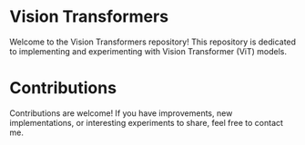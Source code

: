 # Vision Transformers
Welcome to the Vision Transformers repository! This repository is dedicated to implementing and experimenting with Vision Transformer (ViT) models. 

# Contributions
Contributions are welcome! If you have improvements, new implementations, or interesting experiments to share, feel free to contact me.
